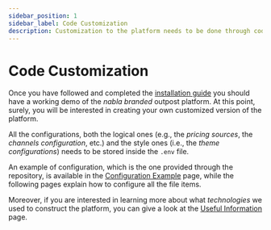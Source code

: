 ```yaml
---
sidebar_position: 1
sidebar_label: Code Customization
description: Customization to the platform needs to be done through code.
---
```


# Code Customization

Once you have followed and completed the 
[installation guide](../../installation) you should have a working demo of the 
*nabla branded* outpost platform. At this point, surely, you will be interested
in creating your own customized version of the platform.

All the configurations, both the logical ones (e.g., the *pricing sources*, the
*channels configuration*, etc.) and the style ones (i.e., the *theme* 
*configurations*) needs to be stored inside the `.env` file. 

An example of configuration, which is the one provided through the repository,
is available in the [Configuration Example](./configuration-example) page, 
while the following pages explain how to configure all the file items.

Moreover, if you are interested in learning more about what *technologies* we
used to construct the platform, you can give a look at the 
[Useful Information](../../useful-information) page.